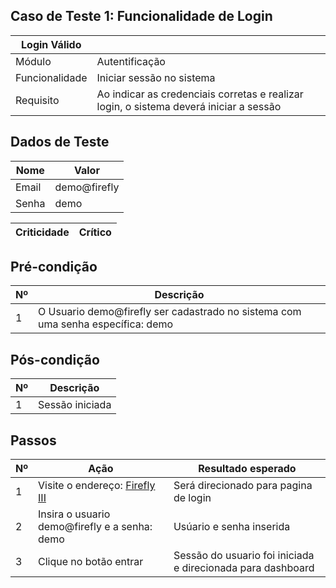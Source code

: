 ## Caso de Teste 1: Funcionalidade de Login

| Login Válido |                |
|--------------|----------------|
| Módulo       | Autentificação |
| Funcionalidade | Iniciar sessão no sistema |
| Requisito    | Ao indicar as credenciais corretas e realizar login, o sistema deverá iniciar a sessão |

## Dados de Teste

| Nome  | Valor |
|------ |-------|
| Email | demo@firefly |
| Senha | demo |

| Criticidade | Crítico |
|-------------|---------| 

## Pré-condição

| Nº | Descrição |
| -- | ----------|
| 1 | O Usuario demo@firefly ser cadastrado no sistema com uma senha específica: demo |

## Pós-condição

| Nº |  Descrição |
| -- |----------- |
| 1 | Sessão iniciada |    

## Passos

| Nº | Ação | Resultado esperado | 
|------|------|----------------------|
| 1 | Visite o endereço: [Firefly III](https://demo.firefly-iii.org/login) | Será direcionado para pagina de login |
| 2 | Insira o usuario demo@firefly e a senha: demo | Usúario e senha inserida |
| 3 | Clique no botão entrar | Sessão do usuario foi iniciada e direcionada para dashboard |